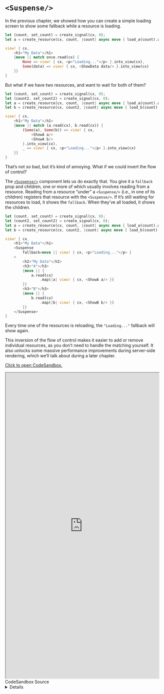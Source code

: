 # `<Suspense/>`

In the previous chapter, we showed how you can create a simple loading screen to show some fallback while a resource is loading.

```rust
let (count, set_count) = create_signal(cx, 0);
let a = create_resource(cx, count, |count| async move { load_a(count).await });

view! { cx,
    <h1>"My Data"</h1>
    {move || match once.read(cx) {
        None => view! { cx, <p>"Loading..."</p> }.into_view(cx),
        Some(data) => view! { cx, <ShowData data/> }.into_view(cx)
    }}
}
```

But what if we have two resources, and want to wait for both of them?

```rust
let (count, set_count) = create_signal(cx, 0);
let (count2, set_count2) = create_signal(cx, 0);
let a = create_resource(cx, count, |count| async move { load_a(count).await });
let b = create_resource(cx, count2, |count| async move { load_b(count).await });

view! { cx,
    <h1>"My Data"</h1>
    {move || match (a.read(cx), b.read(cx)) {
        (Some(a), Some(b)) => view! { cx,
            <ShowA a/>
            <ShowA b/>
        }.into_view(cx),
        _ => view! { cx, <p>"Loading..."</p> }.into_view(cx)
    }}
}
```

That’s not _so_ bad, but it’s kind of annoying. What if we could invert the flow of control?

The [`<Suspense/>`](https://docs.rs/leptos/latest/leptos/fn.Suspense.html) component lets us do exactly that. You give it a `fallback` prop and children, one or more of which usually involves reading from a resource. Reading from a resource “under” a `<Suspense/>` (i.e., in one of its children) registers that resource with the `<Suspense/>`. If it’s still waiting for resources to load, it shows the `fallback`. When they’ve all loaded, it shows the children.

```rust
let (count, set_count) = create_signal(cx, 0);
let (count2, set_count2) = create_signal(cx, 0);
let a = create_resource(cx, count, |count| async move { load_a(count).await });
let b = create_resource(cx, count2, |count| async move { load_b(count).await });

view! { cx,
    <h1>"My Data"</h1>
    <Suspense
        fallback=move || view! { cx, <p>"Loading..."</p> }
    >
        <h2>"My Data"</h2>
        <h3>"A"</h3>
        {move || {
            a.read(cx)
                .map(|a| view! { cx, <ShowA a/> })
        }}
        <h3>"B"</h3>
        {move || {
            b.read(cx)
                .map(|b| view! { cx, <ShowB b/> })
        }}
    </Suspense>
}
```

Every time one of the resources is reloading, the `"Loading..."` fallback will show again.

This inversion of the flow of control makes it easier to add or remove individual resources, as you don’t need to handle the matching yourself. It also unlocks some massive performance improvements during server-side rendering, which we’ll talk about during a later chapter.

[Click to open CodeSandbox.](https://codesandbox.io/p/sandbox/11-suspense-907niv?file=%2Fsrc%2Fmain.rs)

<iframe src="https://codesandbox.io/p/sandbox/11-suspense-907niv?file=%2Fsrc%2Fmain.rs" width="100%" height="1000px" style="max-height: 100vh"></iframe>

<preview>
<summary>CodeSandbox Source</summary>
<details>

```rust
use gloo_timers::future::TimeoutFuture;
use leptos::*;

async fn important_api_call(name: String) -> String {
    TimeoutFuture::new(1_000).await;
    name.to_ascii_uppercase()
}

#[component]
fn App(cx: Scope) -> impl IntoView {
    let (name, set_name) = create_signal(cx, "Bill".to_string());

    // this will reload every time `name` changes
    let async_data = create_resource(
        cx,
        name,
        |name| async move { important_api_call(name).await },
    );

    view! { cx,
        <input
            on:input=move |ev| {
                set_name(event_target_value(&ev));
            }
            prop:value=name
        />
        <p><code>"name:"</code> {name}</p>
        <Suspense
            // the fallback will show whenever a resource
            // read "under" the suspense is loading
            fallback=move || view! { cx, <p>"Loading..."</p> }
        >
            // the children will be rendered once initially,
            // and then whenever any resources has been resolved
            <p>
                "Your shouting name is "
                {move || async_data.read(cx)}
            </p>
        </Suspense>
    }
}

fn main() {
    leptos::mount_to_body(|cx| view! { cx, <App/> })
}

```
</details>
</preview>
